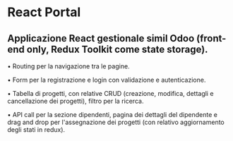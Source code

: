 # React Portal

## Applicazione React gestionale simil Odoo (front-end only, Redux Toolkit come state storage).

• Routing per la navigazione tra le pagine.

• Form per la registrazione e login con validazione e autenticazione.

• Tabella di progetti, con relative CRUD (creazione, modifica, dettagli e cancellazione dei progetti), filtro per la ricerca.

• API call per la sezione dipendenti, pagina dei dettagli del dipendente e drag and drop per l'assegnazione dei progetti (con relativo aggiornamento degli stati in redux).
